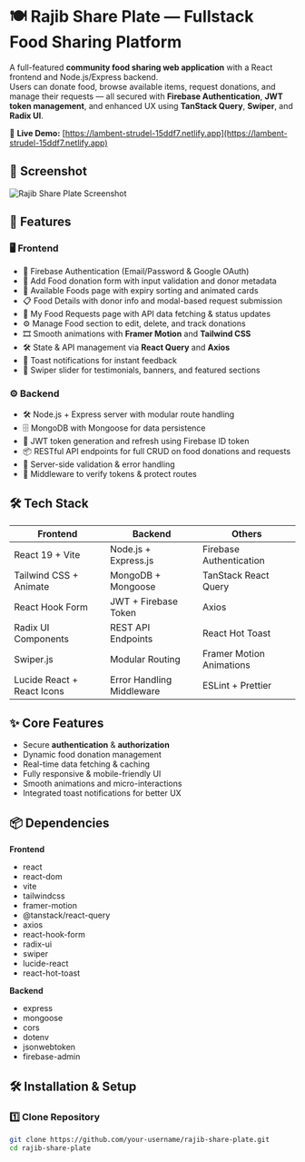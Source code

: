 # 🍽️ Rajib Share Plate — Fullstack Food Sharing Platform

A full-featured **community food sharing web application** with a React frontend and Node.js/Express backend.  
Users can donate food, browse available items, request donations, and manage their requests — all secured with **Firebase Authentication**, **JWT token management**, and enhanced UX using **TanStack Query**, **Swiper**, and **Radix UI**.

🔗 **Live Demo:** [https://lambent-strudel-15ddf7.netlify.app](https://lambent-strudel-15ddf7.netlify.app)  


## 📸 Screenshot
![Rajib Share Plate Screenshot](screenshot.png) <!-- Replace with actual image file path -->


## 🚀 Features

### 🖥️ Frontend
- 🔐 Firebase Authentication (Email/Password & Google OAuth)
- 🥗 Add Food donation form with input validation and donor metadata
- 🍲 Available Foods page with expiry sorting and animated cards
- 📋 Food Details with donor info and modal-based request submission
- 🧾 My Food Requests page with API data fetching & status updates
- ⚙️ Manage Food section to edit, delete, and track donations
- 🎞️ Smooth animations with **Framer Motion** and **Tailwind CSS**
- 🛠️ State & API management via **React Query** and **Axios**
- 🎉 Toast notifications for instant feedback
- 📱 Swiper slider for testimonials, banners, and featured sections

### ⚙️ Backend
- 🛠️ Node.js + Express server with modular route handling
- 🗄️ MongoDB with Mongoose for data persistence
- 🔄 JWT token generation and refresh using Firebase ID token
- 📦 RESTful API endpoints for full CRUD on food donations and requests
- 🚨 Server-side validation & error handling
- 🔐 Middleware to verify tokens & protect routes


## 🛠 Tech Stack

| Frontend                     | Backend                 | Others                     |
| ---------------------------- | ----------------------- | -------------------------- |
| React 19 + Vite               | Node.js + Express.js    | Firebase Authentication    |
| Tailwind CSS + Animate        | MongoDB + Mongoose      | TanStack React Query       |
| React Hook Form               | JWT + Firebase Token    | Axios                      |
| Radix UI Components           | REST API Endpoints      | React Hot Toast            |
| Swiper.js                     | Modular Routing         | Framer Motion Animations   |
| Lucide React + React Icons    | Error Handling Middleware | ESLint + Prettier         |


## ✨ Core Features
- Secure **authentication** & **authorization**
- Dynamic food donation management
- Real-time data fetching & caching
- Fully responsive & mobile-friendly UI
- Smooth animations and micro-interactions
- Integrated toast notifications for better UX


## 📦 Dependencies
**Frontend**
- react
- react-dom
- vite
- tailwindcss
- framer-motion
- @tanstack/react-query
- axios
- react-hook-form
- radix-ui
- swiper
- lucide-react
- react-hot-toast

**Backend**
- express
- mongoose
- cors
- dotenv
- jsonwebtoken
- firebase-admin


## 🛠 Installation & Setup

### 1️⃣ Clone Repository
```bash
git clone https://github.com/your-username/rajib-share-plate.git
cd rajib-share-plate
